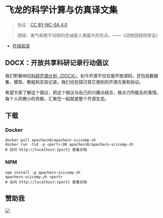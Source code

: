 # 飞龙的科学计算与仿真译文集

> 协议：[CC BY-NC-SA 4.0](http://creativecommons.org/licenses/by-nc-sa/4.0/)
> 
> 团结、勇气和绝不动摇的忠诚是人类最大的优点。——《动物园规则怪谈》

* [在线阅读](https://scicomp.apachecn.org)
## DOCX：开放共享科研记录行动倡议

我们积极响应[科研开源计划（DOCX）](https://mmcheng.net/docx/)。如今开源不仅仅是开放源码，还包括数据集、模型、教程和实验记录。我们也在探讨其它类别的开源方案和协议。

希望大家了解这个倡议，把这个倡议与自己的兴趣点结合，做点力所能及的事情。每个人的微小的贡献，汇聚在一起就是整个开源生态。

## 下载

### Docker

```
docker pull apachecn0/apachecn-scicomp-zh
docker run -tid -p <port>:80 apachecn0/apachecn-scicomp-zh
# 访问 http://localhost:{port} 查看文档
```

### NPM

```
npm install -g apachecn-scicomp-zh
apachecn-scicomp-zh <port>
# 访问 http://localhost:{port} 查看文档
```

## 赞助我

![](https://img-blog.csdnimg.cn/20200112005920729.png)
